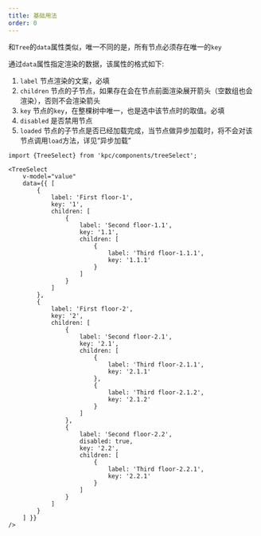```yaml
---
title: 基础用法
order: 0
---
```


和`Tree`的`data`属性类似，唯一不同的是，所有节点必须存在唯一的`key`

通过`data`属性指定渲染的数据，该属性的格式如下:

1. `label` 节点渲染的文案，必填
2. `children` 节点的子节点，如果存在会在节点前面渲染展开箭头（空数组也会渲染），否则不会渲染箭头
3. `key` 节点的`key`，在整棵树中唯一，也是选中该节点时的取值。必填
4. `disabled` 是否禁用节点
5. `loaded` 节点的子节点是否已经加载完成，当节点做异步加载时，将不会对该节点调用`load`方法，详见“异步加载”

```vdt
import {TreeSelect} from 'kpc/components/treeSelect';

<TreeSelect
    v-model="value"
    data={{ [
        {
            label: 'First floor-1',
            key: '1',
            children: [
                {
                    label: 'Second floor-1.1',
                    key: '1.1',
                    children: [
                        {
                            label: 'Third floor-1.1.1',
                            key: '1.1.1'
                        }
                    ]
                }
            ]
        },
        {
            label: 'First floor-2',
            key: '2',
            children: [
                {
                    label: 'Second floor-2.1',
                    key: '2.1',
                    children: [
                        {
                            label: 'Third floor-2.1.1',
                            key: '2.1.1' 
                        },
                        {
                            label: 'Third floor-2.1.2',
                            key: '2.1.2'
                        }
                    ]
                },
                {
                    label: 'Second floor-2.2',
                    disabled: true,
                    key: '2.2',
                    children: [
                        {
                            label: 'Third floor-2.2.1',
                            key: '2.2.1'
                        }
                    ]
                }
            ]
        }
    ] }}
/>
```
